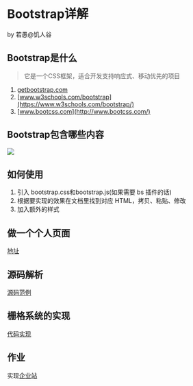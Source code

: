 # Bootstrap详解
by 若愚@饥人谷

## Bootstrap是什么
> 它是一个CSS框架，适合开发支持响应式、移动优先的项目

1. [getbootstrap.com](http://getbootstrap.com/)
2. [www.w3schools.com/bootstrap](https://www.w3schools.com/bootstrap/)
3. [www.bootcss.com](http://www.bootcss.com/)

## Bootstrap包含哪些内容
![](http://7xpvnv.com2.z0.glb.qiniucdn.com/9bb58946-778b-4158-9d0b-49fe31f6a6a6.png)

## 如何使用
1. 引入 bootstrap.css和bootstrap.js(如果需要 bs 插件的话)
2. 根据要实现的效果在文档里找到对应 HTML，拷贝、粘贴、修改
3. 加入额外的样式

## 做一个个人页面
[地址](http://js.jirengu.com/teko)

## 源码解析
[源码范例](https://cdn.bootcss.com/bootstrap/3.3.7/css/bootstrap.css)

## 栅格系统的实现
[代码实现](http://js.jirengu.com/don/2/edit?html,output)

## 作业
实现[企业站](http://js.jirengu.com/miha/1)